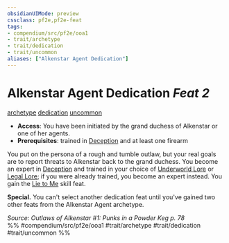 ```yaml
---
obsidianUIMode: preview
cssclass: pf2e,pf2e-feat
tags:
- compendium/src/pf2e/ooa1
- trait/archetype
- trait/dedication
- trait/uncommon
aliases: ["Alkenstar Agent Dedication"]
---
```

# Alkenstar Agent Dedication  *Feat 2*  
[archetype](rules/traits/archetype.md)  [dedication](rules/traits/dedication.md)  [uncommon](rules/traits/uncommon.md)  

- **Access**: You have been initiated by the grand duchess of Alkenstar or one of her agents.
- **Prerequisites**: trained in [Deception](compendium/skills.md#Deception) and at least one firearm

You put on the persona of a rough and tumble outlaw, but your real goals are to report threats to Alkenstar back to the grand duchess. You become an expert in [Deception](compendium/skills.md#Deception) and trained in your choice of [Underworld Lore](compendium/skills.md#Lore) or [Legal Lore](compendium/skills.md#Lore); if you were already trained, you become an expert instead. You gain the [Lie to Me](compendium/feats/lie-to-me.md) skill feat.

**Special.** You can't select another dedication feat until you've gained two other feats from the Alkenstar Agent archetype.

*Source: Outlaws of Alkenstar #1: Punks in a Powder Keg p. 78*  
%% #compendium/src/pf2e/ooa1 #trait/archetype #trait/dedication #trait/uncommon %%